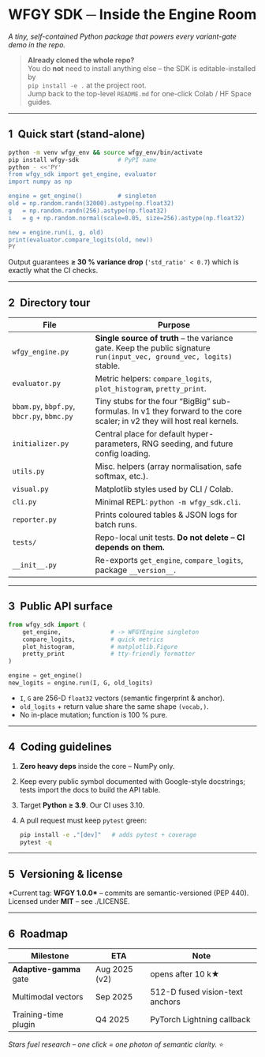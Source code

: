 # WFGY SDK ─ Inside the Engine Room  
*A tiny, self-contained Python package that powers every variant-gate demo in the repo.*

> **Already cloned the whole repo?**  
> You do **not** need to install anything else – the SDK is editable-installed by  
> `pip install -e .` at the project root.  
> Jump back to the top-level `README.md` for one-click Colab / HF Space guides.

---

## 1 Quick start (stand-alone)

```bash
python -m venv wfgy_env && source wfgy_env/bin/activate
pip install wfgy-sdk           # PyPI name
python - <<'PY'
from wfgy_sdk import get_engine, evaluator
import numpy as np

engine = get_engine()          # singleton
old = np.random.randn(32000).astype(np.float32)
g   = np.random.randn(256).astype(np.float32)
i   = g + np.random.normal(scale=0.05, size=256).astype(np.float32)

new = engine.run(i, g, old)
print(evaluator.compare_logits(old, new))
PY
````

Output guarantees **≥ 30 % variance drop** (`'std_ratio' < 0.7`) which is exactly what the CI checks.

---

## 2 Directory tour

| File                                       | Purpose                                                                                                                  |
| ------------------------------------------ | ------------------------------------------------------------------------------------------------------------------------ |
| `wfgy_engine.py`                           | **Single source of truth** – the variance gate. Keep the public signature `run(input_vec, ground_vec, logits)` stable.   |
| `evaluator.py`                             | Metric helpers: `compare_logits`, `plot_histogram`, `pretty_print`.                                                      |
| `bbam.py`, `bbpf.py`, `bbcr.py`, `bbmc.py` | Tiny stubs for the four “BigBig” sub-formulas. In v1 they forward to the core scaler; in v2 they will host real kernels. |
| `initializer.py`                           | Central place for default hyper-parameters, RNG seeding, and future config loading.                                      |
| `utils.py`                                 | Misc. helpers (array normalisation, safe softmax, etc.).                                                                 |
| `visual.py`                                | Matplotlib styles used by CLI / Colab.                                                                                   |
| `cli.py`                                   | Minimal REPL: `python -m wfgy_sdk.cli`.                                                                                  |
| `reporter.py`                              | Prints coloured tables & JSON logs for batch runs.                                                                       |
| `tests/`                                   | Repo-local unit tests. **Do not delete – CI depends on them.**                                                           |
| `__init__.py`                              | Re-exports `get_engine`, `compare_logits`, package `__version__`.                                                        |

---

## 3 Public API surface

```python
from wfgy_sdk import (
    get_engine,              # -> WFGYEngine singleton
    compare_logits,          # quick metrics
    plot_histogram,          # matplotlib.Figure
    pretty_print             # tty-friendly formatter
)

engine = get_engine()
new_logits = engine.run(I, G, old_logits)
```

* `I`, `G` are 256-D `float32` vectors (semantic fingerprint & anchor).
* `old_logits` + return value share the same shape `(vocab,)`.
* No in-place mutation; function is 100 % pure.

---

## 4 Coding guidelines

1. **Zero heavy deps** inside the core – NumPy only.
2. Keep every public symbol documented with Google-style docstrings; tests import the docs to build the API table.
3. Target **Python ≥ 3.9**. Our CI uses 3.10.
4. A pull request must keep `pytest` green:

   ```bash
   pip install -e ."[dev]"   # adds pytest + coverage
   pytest -q
   ```

---

## 5 Versioning & license

*Current tag: **WFGY 1.0.0\*** – commits are semantic-versioned (PEP 440).
Licensed under **MIT** – see ./LICENSE.

---

## 6 Roadmap

| Milestone               | ETA           | Note                            |
| ----------------------- | ------------- | ------------------------------- |
| **Adaptive-gamma** gate | Aug 2025 (v2) | opens after 10 k★               |
| Multimodal vectors      | Sep 2025      | 512-D fused vision-text anchors |
| Training-time plugin    | Q4 2025       | PyTorch Lightning callback      |

*Stars fuel research – one click = one photon of semantic clarity.* ⭐

```
```
